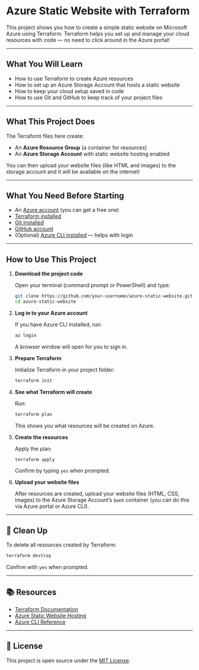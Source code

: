 # Azure Static Website with Terraform

This project shows you how to create a simple static website on Microsoft Azure using Terraform. Terraform helps you set up and manage your cloud resources with code — no need to click around in the Azure portal!

---

## What You Will Learn

- How to use Terraform to create Azure resources  
- How to set up an Azure Storage Account that hosts a static website  
- How to keep your cloud setup saved in code  
- How to use Git and GitHub to keep track of your project files

---

## What This Project Does

The Terraform files here create:

- An **Azure Resource Group** (a container for resources)  
- An **Azure Storage Account** with static website hosting enabled  

You can then upload your website files (like HTML and images) to the storage account and it will be available on the internet!

---

## What You Need Before Starting

- An [Azure account](https://azure.microsoft.com/free) (you can get a free one)  
- [Terraform installed](https://www.terraform.io/downloads)  
- [Git installed](https://git-scm.com/downloads)  
- [GitHub account](https://github.com/)  
- (Optional) [Azure CLI installed](https://learn.microsoft.com/en-us/cli/azure/install-azure-cli) — helps with login

---

## How to Use This Project

1. **Download the project code**

   Open your terminal (command prompt or PowerShell) and type:

   ```bash
   git clone https://github.com/your-username/azure-static-website.git
   cd azure-static-website
   ```

2. **Log in to your Azure account**

   If you have Azure CLI installed, run:

   ```bash
   az login
   ```

   A browser window will open for you to sign in.

3. **Prepare Terraform**

   Initialize Terraform in your project folder:

   ```bash
   terraform init
   ```

4. **See what Terraform will create**

   Run:

   ```bash
   terraform plan
   ```

   This shows you what resources will be created on Azure.

5. **Create the resources**

   Apply the plan:

   ```bash
   terraform apply
   ```

   Confirm by typing `yes` when prompted.

6. **Upload your website files**

   After resources are created, upload your website files (HTML, CSS, images) to the Azure Storage Account’s `$web` container (you can do this via Azure portal or Azure CLI).

---

## 🧹 Clean Up

To delete all resources created by Terraform:

```bash
terraform destroy
```

Confirm with `yes` when prompted.

---

## 📚 Resources

- [Terraform Documentation](https://developer.hashicorp.com/terraform/docs)
- [Azure Static Website Hosting](https://learn.microsoft.com/en-us/azure/storage/blobs/storage-blob-static-website)
- [Azure CLI Reference](https://learn.microsoft.com/en-us/cli/azure/)

---

## 📄 License

This project is open source under the [MIT License](LICENSE).
